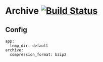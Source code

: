 # Archive [![Build Status](https://travis-ci.org/rai-project/archive.svg?branch=master)](https://travis-ci.org/rai-project/archive)

## Config

~~~
app:
  temp_dir: default
archive:
  compression_format: bzip2
~~~
